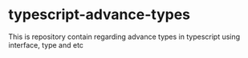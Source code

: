 # typescript-advance-types
This is repository contain regarding advance types in typescript using interface, type and etc
